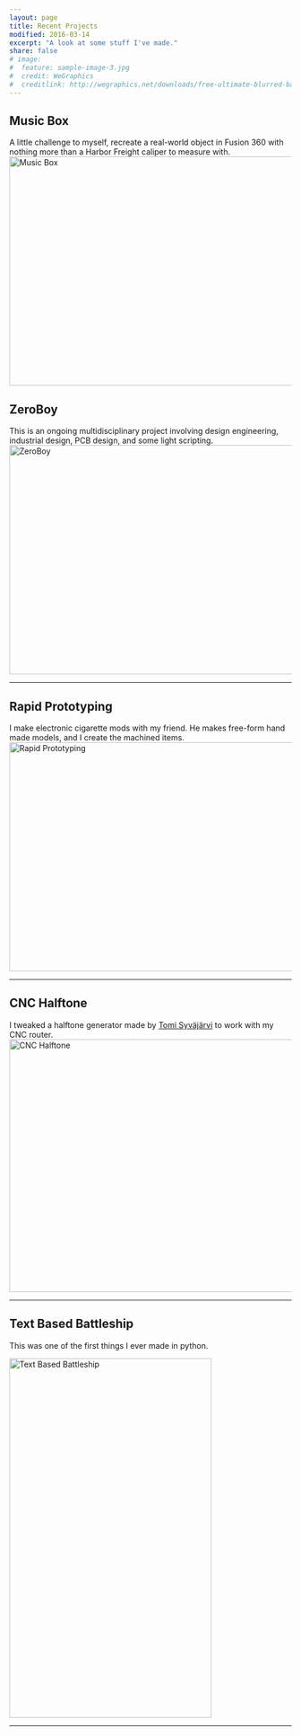 ```yaml
---
layout: page
title: Recent Projects
modified: 2016-03-14
excerpt: "A look at some stuff I've made."
share: false
# image:
#  feature: sample-image-3.jpg
#  credit: WeGraphics
#  creditlink: http://wegraphics.net/downloads/free-ultimate-blurred-background-pack/
---
```


## Music Box

A little challenge to myself, recreate a real-world object in Fusion 360 with nothing more than a Harbor Freight caliper to measure with. 
<a data-flickr-embed="true" data-footer="true" href="https://www.flickr.com/photos/lx_xl/albums/72157668539613302" title="Music Box"><img src="https://c3.staticflickr.com/8/7578/27237643506_8af2f73aa3_c.jpg" width="800" height="408" alt="Music Box"></a><script async src="//embedr.flickr.com/assets/client-code.js" charset="utf-8"></script>

## ZeroBoy

This is an ongoing multidisciplinary project involving design engineering, industrial design, PCB design, and some light scripting.
<a data-flickr-embed="true" data-footer="true"  href="https://www.flickr.com/photos/lx_xl/albums/72157665781087762" title="ZeroBoy"><img src="https://farm2.staticflickr.com/1702/25187783513_4280674f22_c.jpg" width="800" height="408" alt="ZeroBoy"></a><script async src="//embedr.flickr.com/assets/client-code.js" charset="utf-8"></script>

---

## Rapid Prototyping

I make electronic cigarette mods with my friend. He makes free-form hand made models, and I create the machined items.
<a data-flickr-embed="true" data-footer="true"  href="https://www.flickr.com/photos/lx_xl/albums/72157665986961785" title="Rapid Prototyping"><img src="https://farm2.staticflickr.com/1499/25693354362_a6a586d490_c.jpg" width="800" height="408" alt="Rapid Prototyping"></a><script async src="//embedr.flickr.com/assets/client-code.js" charset="utf-8"></script>

---

## CNC Halftone

I tweaked a halftone generator made by [Tomi Syväjärvi](http://www.students.tut.fi/~syvajar3/) to work with my CNC router.
<a data-flickr-embed="true" data-footer="true"  href="https://www.flickr.com/photos/lx_xl/albums/72157663645355543" title="CNC Halftone"><img src="https://farm2.staticflickr.com/1501/25814356755_39ab744853_c.jpg" width="800" height="450" alt="CNC Halftone"></a><script async src="//embedr.flickr.com/assets/client-code.js" charset="utf-8"></script>

---

## Text Based Battleship

This was one of the first things I ever made in python.
<div class="flickr-embed">
<a data-flickr-embed="true"  href="https://www.flickr.com/photos/lx_xl/albums/72157665381078750" title="Text Based Battleship"><img src="https://farm2.staticflickr.com/1635/25811922015_efbe0ea027_z.jpg" width="361" height="640" alt="Text Based Battleship"></a><script async src="//embedr.flickr.com/assets/client-code.js" charset="utf-8"></script></div>

---
